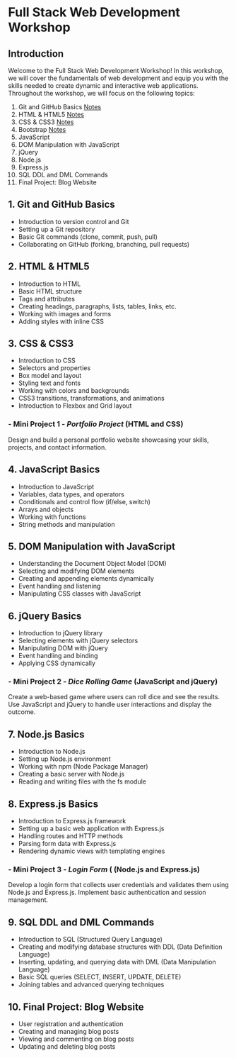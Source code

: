 # Full Stack Web Development Workshop

## Introduction
Welcome to the Full Stack Web Development Workshop! In this workshop, we will cover the fundamentals of web development and equip you with the skills needed to create dynamic and interactive web applications. Throughout the workshop, we will focus on the following topics:

1. Git and GitHub Basics [Notes](Git/README.md)
2. HTML & HTML5 [Notes](HTML/README.md)
3. CSS & CSS3 [Notes](CSS/README.md)
4. Bootstrap [Notes](Bootstrap/index.html)
5. JavaScript 
6. DOM Manipulation with JavaScript
7. jQuery 
8. Node.js 
9. Express.js 
10. SQL DDL and DML Commands
11. Final Project: Blog Website

## 1. Git and GitHub Basics
- Introduction to version control and Git
- Setting up a Git repository
- Basic Git commands (clone, commit, push, pull)
- Collaborating on GitHub (forking, branching, pull requests)

## 2. HTML & HTML5
- Introduction to HTML
- Basic HTML structure
- Tags and attributes
- Creating headings, paragraphs, lists, tables, links, etc.
- Working with images and forms
- Adding styles with inline CSS

## 3. CSS & CSS3
- Introduction to CSS
- Selectors and properties
- Box model and layout
- Styling text and fonts
- Working with colors and backgrounds
- CSS3 transitions, transformations, and animations
- Introduction to Flexbox and Grid layout

### - Mini Project 1 - *Portfolio Project* (HTML and CSS)
Design and build a personal portfolio website showcasing your skills, projects, and contact information.


## 4. JavaScript Basics
- Introduction to JavaScript
- Variables, data types, and operators
- Conditionals and control flow (if/else, switch)
- Arrays and objects
- Working with functions
- String methods and manipulation

## 5. DOM Manipulation with JavaScript
- Understanding the Document Object Model (DOM)
- Selecting and modifying DOM elements
- Creating and appending elements dynamically
- Event handling and listening
- Manipulating CSS classes with JavaScript

## 6. jQuery Basics
- Introduction to jQuery library
- Selecting elements with jQuery selectors
- Manipulating DOM with jQuery
- Event handling and binding
- Applying CSS dynamically

### - Mini Project 2 -  *Dice Rolling Game* (JavaScript and jQuery)
Create a web-based game where users can roll dice and see the results. Use JavaScript and jQuery to handle user interactions and display the outcome.


## 7. Node.js Basics
- Introduction to Node.js
- Setting up Node.js environment
- Working with npm (Node Package Manager)
- Creating a basic server with Node.js
- Reading and writing files with the fs module

## 8. Express.js Basics
- Introduction to Express.js framework
- Setting up a basic web application with Express.js
- Handling routes and HTTP methods
- Parsing form data with Express.js
- Rendering dynamic views with templating engines

### - Mini Project 3 - *Login Form* ( (Node.js and Express.js)
Develop a login form that collects user credentials and validates them using Node.js and Express.js. Implement basic authentication and session management.

## 9. SQL DDL and DML Commands
- Introduction to SQL (Structured Query Language)
- Creating and modifying database structures with DDL (Data Definition Language)
- Inserting, updating, and querying data with DML (Data Manipulation Language)
- Basic SQL queries (SELECT, INSERT, UPDATE, DELETE)
- Joining tables and advanced querying techniques

## 10. Final Project: Blog Website
- User registration and authentication
- Creating and managing blog posts
- Viewing and commenting on blog posts
- Updating and deleting blog posts



